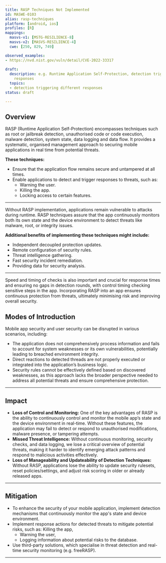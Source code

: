 ```yaml
---
title: RASP Techniques Not Implemented
id: MASWE-0103
alias: rasp-techniques
platform: [android, ios]
profiles: [R]
mappings:
  masvs-v1: [MSTG-RESILIENCE-8]
  masvs-v2: [MASVS-RESILIENCE-4]
  cwe: [250, 829, 749]

observed_examples:
- https://nvd.nist.gov/vuln/detail/CVE-2022-33317
  
draft:
  description: e.g. Runtime Application Self-Protection, detection triggering different
    responses
  topics:
  - detection triggering different responses
status: draft

---
```


## Overview

RASP (Runtime Application Self-Protection) encompasses techniques such as root or jailbreak detection, unauthorised code or code execution, malware detection, system state, data logging and data flow. It provides a systematic, organised management approach to securing mobile applications in real time from potential threats.

**These techniques:**

- Ensure that the application flow remains secure and untampered at all times.
- Enable applications to detect and trigger responses to threats, such as:
    - Warning the user.
    - Killing the app.
    - Locking access to certain features.

***

Without RASP implementation, applications remain vulnerable to attacks during runtime. RASP techniques assure that the app continuously monitors both its own state and the device environment to detect threats like malware, root, or integrity issues.


**Additional benefits of implementing these techniques might include:**

- Independent decoupled protection updates.
- Remote configuration of security rules.
- Threat intelligence gathering.
- Fast security incident remediation.
- Providing data for security analysis.

***

Speed and timing of checks is also important and crucial for response times and ensuring no gaps in detection rounds, with control timing checking sensitive steps in the app. Incorporating RASP into an app ensures continuous protection from threats, ultimately minimising risk and improving overall security.

## Modes of Introduction

Mobile app security and user security can be disrupted in various scenarios, including:
- The application does not comprehensively process information and fails to account for system weaknesses or its own vulnerabilities, potentially leading to breached environment integrity.
- Direct reactions to detected threads are not properly executed or integrated into the application’s business logic.
- Security rules cannot be effectively defined based on discovered weaknesses, as this approach lacks the broader perspective needed to address all potential threats and ensure comprehensive protection.

***

## Impact

- **Loss of Control and Monitoring:** One of the key advantages of RASP is the ability to continuously control and monitor the mobile app’s state and the device environment in real-time. Without these features, the application may fail to detect or respond to unauthorised modifications, malware presence, or tampering attempts.
- **Missed Threat Intelligence:** Without continuous monitoring, security checks, and data logging, we lose a critical overview of potential threats, making it harder to identify emerging attack patterns and respond to malicious activities effectively.
- **Loss of Manageability and Updateability of Detection Techniques:** Without RASP, applications lose the ability to update security rulesets, reset policies/settings, and adjust risk scoring in older or already released apps.

***


## Mitigation

- To enhance the security of your mobile application, implement detection mechanisms that continuously monitor the app's state and device environment.
- Implement response actions for detected threats to mitigate potential risks, such as:
     Killing the app,
    - Warning the user,
    - Logging information about potential risks to the database.
- Use third-party solutions, which specialise in threat detection and real-time security monitoring (e.g. freeRASP).
  
***
